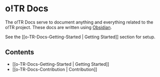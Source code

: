 # o!TR Docs

The o!TR Docs serve to document anything and everything related to the o!TR project. These docs are written using [Obsidian](https://obsidian.md/).

See the [[o-TR-Docs-Getting-Started | Getting Started]] section for setup.

## Contents

- [[o-TR-Docs-Getting-Started | Getting Started]]
- [[o-TR-Docs-Contribution | Contribution]]
